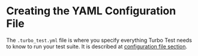 # Creating the YAML Configuration File

The `.turbo_test.yml` file is where you specify everything Turbo Test needs to know to run your test suite. It is described at [configuration file section](../config-file/config-file-intro.md).
